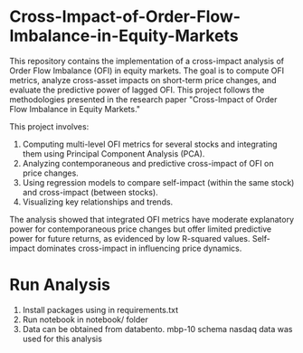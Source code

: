 # Cross-Impact-of-Order-Flow-Imbalance-in-Equity-Markets

This repository contains the implementation of a cross-impact analysis of Order Flow Imbalance (OFI) in equity markets. The goal is to compute OFI metrics, analyze cross-asset impacts on short-term price changes, and evaluate the predictive power of lagged OFI. This project follows the methodologies presented in the research paper "Cross-Impact of Order Flow Imbalance in Equity Markets."

This project involves:

1. Computing multi-level OFI metrics for several stocks and integrating them using Principal Component Analysis (PCA).
2. Analyzing contemporaneous and predictive cross-impact of OFI on price changes.
3. Using regression models to compare self-impact (within the same stock) and cross-impact (between stocks).
4. Visualizing key relationships and trends.


The analysis showed that integrated OFI metrics have moderate explanatory power for contemporaneous price changes but offer limited predictive power for future returns, as evidenced by low R-squared values. Self-impact dominates cross-impact in influencing price dynamics.

# Run Analysis

1. Install packages using in requirements.txt
2. Run notebook in notebook/ folder
3. Data can be obtained from databento. mbp-10 schema nasdaq data was used for this analysis